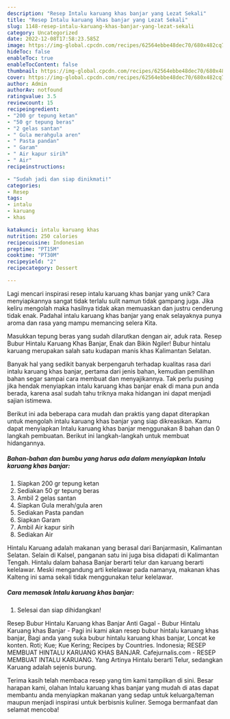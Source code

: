 ```yaml
---
description: "Resep Intalu karuang khas banjar yang Lezat Sekali"
title: "Resep Intalu karuang khas banjar yang Lezat Sekali"
slug: 1148-resep-intalu-karuang-khas-banjar-yang-lezat-sekali
category: Uncategorized
date: 2022-12-08T17:58:23.585Z
image: https://img-global.cpcdn.com/recipes/62564ebbe48dec70/680x482cq70/intalu-karuang-khas-banjar-foto-resep-utama.jpg
hideToc: false
enableToc: true
enableTocContent: false
thumbnail: https://img-global.cpcdn.com/recipes/62564ebbe48dec70/680x482cq70/intalu-karuang-khas-banjar-foto-resep-utama.jpg
cover: https://img-global.cpcdn.com/recipes/62564ebbe48dec70/680x482cq70/intalu-karuang-khas-banjar-foto-resep-utama.jpg
author: Admin
authorAv: notfound
ratingvalue: 3.5
reviewcount: 15
recipeingredient:
- "200 gr tepung ketan"
- "50 gr tepung beras"
- "2 gelas santan"
- " Gula merahgula aren"
- " Pasta pandan"
- " Garam"
- " Air kapur sirih"
- " Air"
recipeinstructions:

- "Sudah jadi dan siap dinikmati!"
categories:
- Resep
tags:
- intalu
- karuang
- khas

katakunci: intalu karuang khas 
nutrition: 250 calories
recipecuisine: Indonesian
preptime: "PT15M"
cooktime: "PT30M"
recipeyield: "2"
recipecategory: Dessert

---
```





Lagi mencari inspirasi resep intalu karuang khas banjar yang unik? Cara menyiapkannya sangat tidak terlalu sulit namun tidak gampang juga. Jika keliru mengolah maka hasilnya tidak akan memuaskan dan justru cenderung tidak enak. Padahal intalu karuang khas banjar yang enak selayaknya punya aroma dan rasa yang mampu memancing selera Kita.





Masukkan tepung beras yang sudah dilarutkan dengan air, aduk rata. Resep Bubur Hintalu Karuang Khas Banjar, Enak dan Bikin Ngiler! Bubur hintalu karuang merupakan salah satu kudapan manis khas Kalimantan Selatan.

Banyak hal yang sedikit banyak berpengaruh terhadap kualitas rasa dari intalu karuang khas banjar, pertama dari jenis bahan, kemudian pemilihan bahan segar sampai cara membuat dan menyajikannya. Tak perlu pusing jika hendak menyiapkan intalu karuang khas banjar enak di mana pun anda berada, karena asal sudah tahu triknya maka hidangan ini dapat menjadi sajian istimewa.






Berikut ini ada beberapa cara mudah dan praktis yang dapat diterapkan untuk mengolah intalu karuang khas banjar yang siap dikreasikan. Kamu dapat menyiapkan Intalu karuang khas banjar menggunakan 8 bahan dan 0 langkah pembuatan. Berikut ini langkah-langkah untuk membuat hidangannya.

<!--inarticleads1-->

##### Bahan-bahan dan bumbu yang harus ada dalam menyiapkan Intalu karuang khas banjar:

1. Siapkan 200 gr tepung ketan
1. Sediakan 50 gr tepung beras
1. Ambil 2 gelas santan
1. Siapkan  Gula merah/gula aren
1. Sediakan  Pasta pandan
1. Siapkan  Garam
1. Ambil  Air kapur sirih
1. Sediakan  Air


Hintalu Karuang adalah makanan yang berasal dari Banjarmasin, Kalimantan Selatan. Selain di Kalsel, panganan satu ini juga bisa didapati di Kalimantan Tengah. Hintalu dalam bahasa Banjar berarti telur dan karuang berarti kelelawar. Meski mengandung arti kelelawar pada namanya, makanan khas Kalteng ini sama sekali tidak menggunakan telur kelelawar. 

<!--inarticleads2-->

##### Cara memasak Intalu karuang khas banjar:


1. Selesai dan siap dihidangkan!

Resep Bubur Hintalu Karuang khas Banjar Anti Gagal - Bubur Hintalu Karuang khas Banjar - Pagi ini kami akan resep bubur hintalu karuang khas banjar, Bagi anda yang suka bubur hintalu karuang khas banjar, Loncat ke konten. Roti; Kue; Kue Kering; Recipes by Countries. Indonesia; RESEP MEMBUAT HINTALU KARUANG KHAS BANJAR. Cafejurnalis.com - RESEP MEMBUAT INTALU KARUANG. Yang Artinya Hintalu berarti Telur, sedangkan Karuang adalah sejenis burung. 

Terima kasih telah membaca resep yang tim kami tampilkan di sini. Besar harapan kami, olahan Intalu karuang khas banjar yang mudah di atas dapat membantu anda menyiapkan makanan yang sedap untuk keluarga/teman maupun menjadi inspirasi untuk berbisnis kuliner. Semoga bermanfaat dan selamat mencoba!
